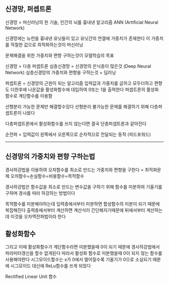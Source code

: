 ## 신경망, 퍼셉트론
신경망 = 머신러닝의 한 기술, 인간의 뇌를 흉내낸 알고리즘
ANN (Artificial Neural Network)

신경망에는 뉴런을 흉내낸 유닛들이 있고 유닛간의 연결에 가중치가 존재한다
이 가중치를 적절한 값으로 최적화하는것이 머신러닝

문제해결을 위한 가중치와 편향 구하는것이 모델학습의 목표

신경망 = 다층 퍼셉트론
심층신경망 = 신경망의 은닉층이 많은것 (Deep Neural Network)
심층신경망의 가중치와 편향을 구하는것 = 딥러닝


퍼셉트론 = 신경망의 근원이 되는 알고리즘
입력값과 가중치를 곱하고 모두더하고 편향도 더한후에 나온값을 활성화함수에 대입하여 0또는 1을 출력한다
퍼셉트론의 활성화 함수로 계단함수를 이용함

선형분리 가능한 문제만 해결할수있다
선형분리 불가능한 문제를 해결하기 위해 다층퍼셉트론이 나왔다

다층퍼셉트론에서 활성화함수를 쓰지 않는다면 결국 단층퍼셉트론과 같아진다

순전파 = 입력값이 왼쪽에서 오른쪽으로 순차적으로 전달되는 동작 (피드포워드)


---

## 신경망의 가중치와 편향 구하는법

경사하강법을 이용하여 오차함수를 최소로 만드는 가중치와 편향을 구한다 = 최적화문제
오차함수=손실함수=비용함수=목적함수

경사하강법은 함수값을 최소로 만드는 변수값을 구하기 위해 함수를 미분하여 기울기를 구하며 경사를 따라 하강하는 방법이다

목적함수를 미분해야하는데 입력층에서부터 미분하면 합성함수의 미분이 되기 때문에 복잡해진다
출력층에서부터 계산하면 계산식이 간단해지기때문에 뒤에서부터 계산하는데 이것을 오차역전파법이라 한다


## 활성화함수
그리고 이때 활성화함수가 계단함수라면 미분했을때 0이 되기 때문에 경사하강법에서 파라미터갱신을 할수 없게된다
따라서 활성화 함수로 미분했을때 0이 되지 않는 함수를 사용해야한다
시그모이드함수는 x가 0에서 멀어질수록 기울기가 0으로 소실되기 때문에 시그모이드 대신에 ReLu함수를 쓰게 되었다

Rectified Linear Unit 함수




